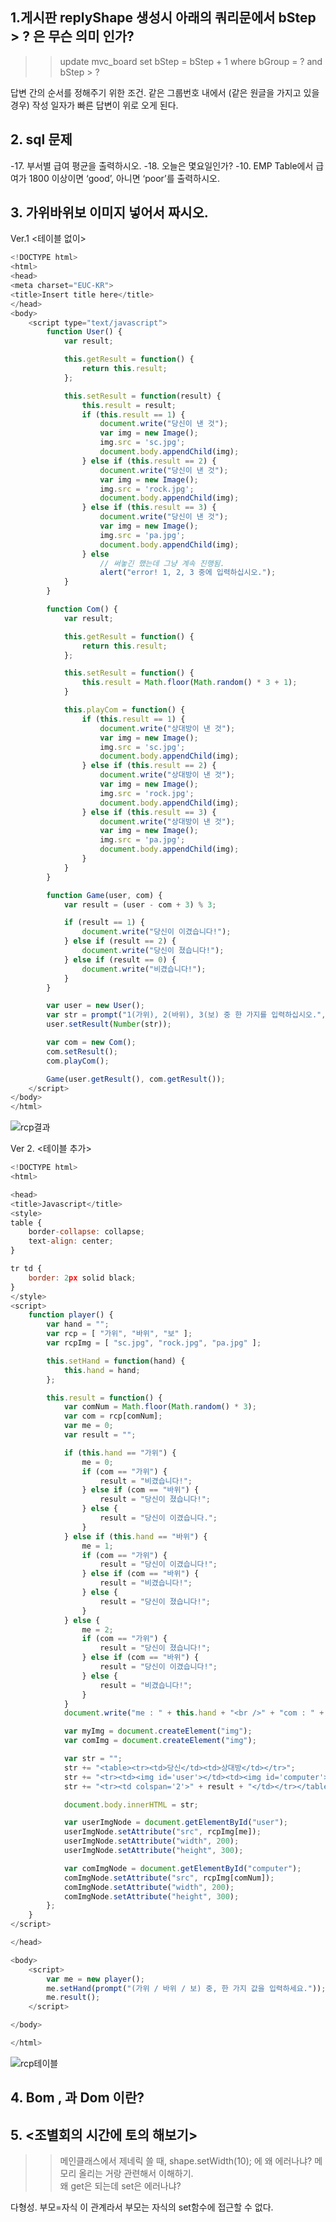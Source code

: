 ## 1.게시판 replyShape 생성시 아래의 쿼리문에서 bStep > ? 은 무슨 의미 인가?

>> update mvc_board set bStep = bStep + 1 where bGroup = ? and bStep > ?

답변 간의 순서를 정해주기 위한 조건. 같은 그룹번호 내에서 (같은 원글을 가지고 있을 경우) 
작성 일자가 빠른 답변이 위로 오게 된다.


## 2. sql 문제
-17. 부서별 급여 평균을 출력하시오.
-18. 오늘은 몇요일인가? 
-10. EMP Table에서 급여가 1800 이상이면 ‘good’, 아니면 ‘poor’를 출력하시오. 

## 3. 가위바위보 이미지 넣어서 짜시오.
Ver.1 <테이블 없이>
~~~javascript
<!DOCTYPE html>
<html>
<head>
<meta charset="EUC-KR">
<title>Insert title here</title>
</head>
<body>
	<script type="text/javascript">
		function User() {
			var result;

			this.getResult = function() {
				return this.result;
			};

			this.setResult = function(result) {
				this.result = result;
				if (this.result == 1) {
					document.write("당신이 낸 것");
					var img = new Image();
					img.src = 'sc.jpg';
					document.body.appendChild(img);
				} else if (this.result == 2) {
					document.write("당신이 낸 것");
					var img = new Image();
					img.src = 'rock.jpg';
					document.body.appendChild(img);
				} else if (this.result == 3) {
					document.write("당신이 낸 것");
					var img = new Image();
					img.src = 'pa.jpg';
					document.body.appendChild(img);
				} else
					// 써놓긴 했는데 그냥 계속 진행됨.
					alert("error! 1, 2, 3 중에 입력하십시오.");
			}
		}

		function Com() {
			var result;

			this.getResult = function() {
				return this.result;
			};

			this.setResult = function() {
				this.result = Math.floor(Math.random() * 3 + 1);
			}

			this.playCom = function() {
				if (this.result == 1) {
					document.write("상대방이 낸 것");
					var img = new Image();
					img.src = 'sc.jpg';
					document.body.appendChild(img);
				} else if (this.result == 2) {
					document.write("상대방이 낸 것");
					var img = new Image();
					img.src = 'rock.jpg';
					document.body.appendChild(img);
				} else if (this.result == 3) {
					document.write("상대방이 낸 것");
					var img = new Image();
					img.src = 'pa.jpg';
					document.body.appendChild(img);
				}
			}
		}

		function Game(user, com) {
			var result = (user - com + 3) % 3;

			if (result == 1) {
				document.write("당신이 이겼습니다!");
			} else if (result == 2) {
				document.write("당신이 졌습니다!");
			} else if (result == 0) {
				document.write("비겼습니다!");
			}
		}

		var user = new User();
		var str = prompt("1(가위), 2(바위), 3(보) 중 한 가지를 입력하십시오.", "ex) 1");
		user.setResult(Number(str));

		var com = new Com();
		com.setResult();
		com.playCom();

		Game(user.getResult(), com.getResult());
	</script>
</body>
</html>
~~~
![rcp결과](https://user-images.githubusercontent.com/75013048/105341653-b594bf80-5c22-11eb-9a0f-4568037532c7.JPG)


Ver 2. <테이블 추가>
~~~javascript
<!DOCTYPE html>
<html>

<head>
<title>Javascript</title>
<style>
table {
	border-collapse: collapse;
	text-align: center;
}

tr td {
	border: 2px solid black;
}
</style>
<script>
	function player() {
		var hand = "";
		var rcp = [ "가위", "바위", "보" ];
		var rcpImg = [ "sc.jpg", "rock.jpg", "pa.jpg" ];

		this.setHand = function(hand) {
			this.hand = hand;
		};

		this.result = function() {
			var comNum = Math.floor(Math.random() * 3);
			var com = rcp[comNum];
			var me = 0;
			var result = "";

			if (this.hand == "가위") {
				me = 0;
				if (com == "가위") {
					result = "비겼습니다!";
				} else if (com == "바위") {
					result = "당신이 졌습니다!";
				} else {
					result = "당신이 이겼습니다.";
				}
			} else if (this.hand == "바위") {
				me = 1;
				if (com == "가위") {
					result = "당신이 이겼습니다!";
				} else if (com == "바위") {
					result = "비겼습니다!";
				} else {
					result = "당신이 졌습니다!";
				}
			} else {
				me = 2;
				if (com == "가위") {
					result = "당신이 졌습니다!";
				} else if (com == "바위") {
					result = "당신이 이겼습니다!";
				} else {
					result = "비겼습니다!";
				}
			}
			document.write("me : " + this.hand + "<br />" + "com : " + com);

			var myImg = document.createElement("img");
			var comImg = document.createElement("img");

			var str = "";
			str += "<table><tr><td>당신</td><td>상대방</td></tr>";
			str += "<tr><td><img id='user'></td><td><img id='computer'></td></tr>";
			str += "<tr><td colspan='2'>" + result + "</td></tr></table>";

			document.body.innerHTML = str;

			var userImgNode = document.getElementById("user");
			userImgNode.setAttribute("src", rcpImg[me]);
			userImgNode.setAttribute("width", 200);
			userImgNode.setAttribute("height", 300);

			var comImgNode = document.getElementById("computer");
			comImgNode.setAttribute("src", rcpImg[comNum]);
			comImgNode.setAttribute("width", 200);
			comImgNode.setAttribute("height", 300);
		};
	}
</script>

</head>

<body>
	<script>
		var me = new player();
		me.setHand(prompt("(가위 / 바위 / 보) 중, 한 가지 값을 입력하세요."));
		me.result();
	</script>

</body>

</html>
~~~

![rcp테이블](https://user-images.githubusercontent.com/75013048/105341660-b6c5ec80-5c22-11eb-855e-27e30f212413.JPG)


## 4. Bom , 과 Dom 이란?

## 5. <조별회의 시간에 토의 해보기>
>> 메인클래스에서 제네릭 쓸 때, 
shape.setWidth(10); 에 왜 에러나냐? 메모리 올리는 거랑 관련해서 이해하기.  
왜 get은 되는데 set은 에러나냐?  

다형성. 부모=자식 이 관계라서 부모는 자식의 set함수에 접근할 수 없다.

